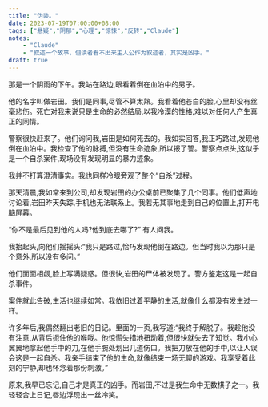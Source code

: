 ```yaml
---
title: "伪装。"
date: 2023-07-19T07:00:00+08:00
tags: ["悬疑","阴郁","心理","惊悚","反转","Claude"]
notes:
    - "Claude"
    - "叙述一个故事，但读者看不出来主人公作为叙述者，其实是凶手。"
draft: true
---
```


那是一个阴雨的下午。我站在路边,眼看着倒在血泊中的男子。   

他的名字叫做岩田。我们是同事,尽管不算太熟。我看着他苍白的脸,心里却没有丝毫悲伤。死亡对我来说只是生命的必然结局,以我冷漠的性格,难以对任何人产生真正的同情。

警察很快赶来了。他们询问我,岩田是如何死去的。我如实回答,我正巧路过,发现他倒在血泊中。我检查了他的脉搏,但没有生命迹象,所以报了警。警察点点头,这似乎是一个自杀案件,现场没有发现明显的暴力迹象。  

我并不打算澄清事实。我也同样冷眼旁观了整个“自杀”过程。  

那天清晨,我如常来到公司,却发现岩田的办公桌前已聚集了几个同事。他们低声地讨论着,岩田昨天失踪,手机也无法联系上。我若无其事地走到自己的位置上,打开电脑屏幕。     

“你不是最后见到他的人吗?他到底去哪了?” 有人问我。

我抬起头,向他们摇摇头:“我只是路过,恰巧发现他倒在路边。但当时我以为那只是个意外,所以没有多问。”   

他们面面相觑,脸上写满疑惑。但很快,岩田的尸体被发现了。警方鉴定这是一起自杀事件。  

案件就此告破,生活也继续如常。我依旧过着平静的生活,就像什么都没有发生过一样。  

许多年后,我偶然翻出老旧的日记。里面的一页,我写道:“我终于解脱了。我趁他没有注意,从背后扼住他的喉咙。他惊慌失措地扭动着,但很快就失去了知觉。我小心翼翼地拿起他手中的刀,在他手腕处划出几道伤口。我把刀放在他的手中,以让人误会这是一起自杀。我亲手结束了他的生命,就像结束一场无聊的游戏。我享受着此刻的宁静,却也怀念着那份刺激。”

原来,我早已忘记,自己才是真正的凶手。而岩田,不过是我生命中无数棋子之一。我轻轻合上日记,唇边浮现出一丝冷笑。  

